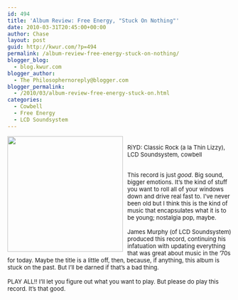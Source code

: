```yaml
---
id: 494
title: 'Album Review: Free Energy, "Stuck On Nothing"'
date: 2010-03-31T20:45:00+00:00
author: Chase
layout: post
guid: http://kwur.com/?p=494
permalink: /album-review-free-energy-stuck-on-nothing/
blogger_blog:
  - blog.kwur.com
blogger_author:
  - The Philosophernoreply@blogger.com
blogger_permalink:
  - /2010/03/album-review-free-energy-stuck-on.html
categories:
  - Cowbell
  - Free Energy
  - LCD Soundsystem
---
```

<div class="pf-content">
  <p>
    <a onblur="try {parent.deselectBloggerImageGracefully();} catch(e) {}" href="http://www.kwur.com/blog/uploaded_images/FEFEFFESTUCKCKKCKCKCKCKC-260x260-710422.jpg"><img style="float:left; margin:0 10px 10px 0;cursor:pointer; cursor:hand;width: 260px; height: 260px;" src="http://www.kwur.com/blog/uploaded_images/FEFEFFESTUCKCKKCKCKCKCKC-260x260-710420.jpg" border="0" alt="" /></a><br /><span class="Apple-style-span"  style="font-size:small;">RiYD: Classic Rock (a la Thin Lizzy), LCD Soundsystem, cowbell</span>
  </p>
  
  <div>
    <span class="Apple-style-span"  style="font-size:small;"><br /></span>
  </div>
  
  <div>
    <span class="Apple-style-span"  style="font-size:small;">This record is just <i>good</i>. Big sound, bigger emotions. It’s the kind of stuff you want to roll all of your windows down and drive real fast to. I’ve never been old but I think this is the kind of music that encapsulates what it is to be young; nostalgia pop, maybe.</span>
  </div>
  
  <div>
    <span class="Apple-style-span"  style="font-size:small;"><br />James Murphy (of LCD Soundsystem) produced this record, continuing his infatuation with updating everything that was great about music in the ’70s for today. Maybe the title is a little off, then, because, if anything, this album is stuck on the past. But I’ll be darned if that’s a bad thing.</span>
  </div>
  
  <div>
    <span class="Apple-style-span"  style="font-size:small;"><br /></span>
  </div>
  
  <div>
    <span class="Apple-style-span"  style="font-size:small;">PLAY ALL!! I’ll let you figure out what you want to play. But please do play this record. It’s that good.</span>
  </div>
</div>